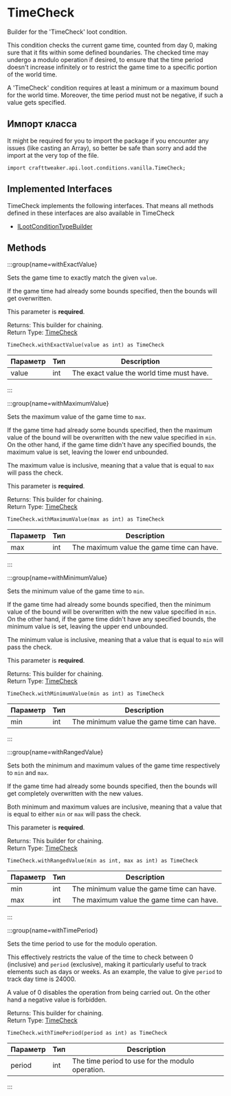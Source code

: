 # TimeCheck

Builder for the 'TimeCheck' loot condition.

 This condition checks the current game time, counted from day 0, making sure that it fits within some defined boundaries. The checked time may undergo a modulo operation if desired, to ensure that the time period doesn't increase infinitely or to restrict the game time to a specific portion of the world time.

 A 'TimeCheck' condition requires at least a minimum or a maximum bound for the world time. Moreover, the time period must not be negative, if such a value gets specified.

## Импорт класса

It might be required for you to import the package if you encounter any issues (like casting an Array), so better be safe than sorry and add the import at the very top of the file.
```zenscript
import crafttweaker.api.loot.conditions.vanilla.TimeCheck;
```


## Implemented Interfaces
TimeCheck implements the following interfaces. That means all methods defined in these interfaces are also available in TimeCheck

- [ILootConditionTypeBuilder](/vanilla/api/loot/conditions/ILootConditionTypeBuilder)

## Methods

:::group{name=withExactValue}

Sets the game time to exactly match the given <code>value</code>.

 If the game time had already some bounds specified, then the bounds will get overwritten.

 This parameter is <strong>required</strong>.

Returns: This builder for chaining.  
Return Type: [TimeCheck](/vanilla/api/loot/conditions/vanilla/TimeCheck)

```zenscript
TimeCheck.withExactValue(value as int) as TimeCheck
```

| Параметр | Тип | Description                               |
| -------- | --- | ----------------------------------------- |
| value    | int | The exact value the world time must have. |


:::

:::group{name=withMaximumValue}

Sets the maximum value of the game time to <code>max</code>.

 If the game time had already some bounds specified, then the maximum value of the bound will be overwritten with the new value specified in <code>min</code>. On the other hand, if the game time didn't have any specified bounds, the maximum value is set, leaving the lower end unbounded.

 The maximum value is inclusive, meaning that a value that is equal to <code>max</code> will pass the check.

 This parameter is <strong>required</strong>.

Returns: This builder for chaining.  
Return Type: [TimeCheck](/vanilla/api/loot/conditions/vanilla/TimeCheck)

```zenscript
TimeCheck.withMaximumValue(max as int) as TimeCheck
```

| Параметр | Тип | Description                               |
| -------- | --- | ----------------------------------------- |
| max      | int | The maximum value the game time can have. |


:::

:::group{name=withMinimumValue}

Sets the minimum value of the game time to <code>min</code>.

 If the game time had already some bounds specified, then the minimum value of the bound will be overwritten with the new value specified in <code>min</code>. On the other hand, if the game time didn't have any specified bounds, the minimum value is set, leaving the upper end unbounded.

 The minimum value is inclusive, meaning that a value that is equal to <code>min</code> will pass the check.

 This parameter is <strong>required</strong>.

Returns: This builder for chaining.  
Return Type: [TimeCheck](/vanilla/api/loot/conditions/vanilla/TimeCheck)

```zenscript
TimeCheck.withMinimumValue(min as int) as TimeCheck
```

| Параметр | Тип | Description                               |
| -------- | --- | ----------------------------------------- |
| min      | int | The minimum value the game time can have. |


:::

:::group{name=withRangedValue}

Sets both the minimum and maximum values of the game time respectively to <code>min</code> and <code>max</code>.

 If the game time had already some bounds specified, then the bounds will get completely overwritten with the new values.

 Both minimum and maximum values are inclusive, meaning that a value that is equal to either <code>min</code> or
 <code>max</code> will pass the check.

 This parameter is <strong>required</strong>.

Returns: This builder for chaining.  
Return Type: [TimeCheck](/vanilla/api/loot/conditions/vanilla/TimeCheck)

```zenscript
TimeCheck.withRangedValue(min as int, max as int) as TimeCheck
```

| Параметр | Тип | Description                               |
| -------- | --- | ----------------------------------------- |
| min      | int | The minimum value the game time can have. |
| max      | int | The maximum value the game time can have. |


:::

:::group{name=withTimePeriod}

Sets the time period to use for the modulo operation.

 This effectively restricts the value of the time to check between 0 (inclusive) and <code>period</code>
 (exclusive), making it particularly useful to track elements such as days or weeks. As an example, the value to give <code>period</code> to track day time is 24000.

 A value of 0 disables the operation from being carried out. On the other hand a negative value is forbidden.

Returns: This builder for chaining.  
Return Type: [TimeCheck](/vanilla/api/loot/conditions/vanilla/TimeCheck)

```zenscript
TimeCheck.withTimePeriod(period as int) as TimeCheck
```

| Параметр | Тип | Description                                      |
| -------- | --- | ------------------------------------------------ |
| period   | int | The time period to use for the modulo operation. |


:::


